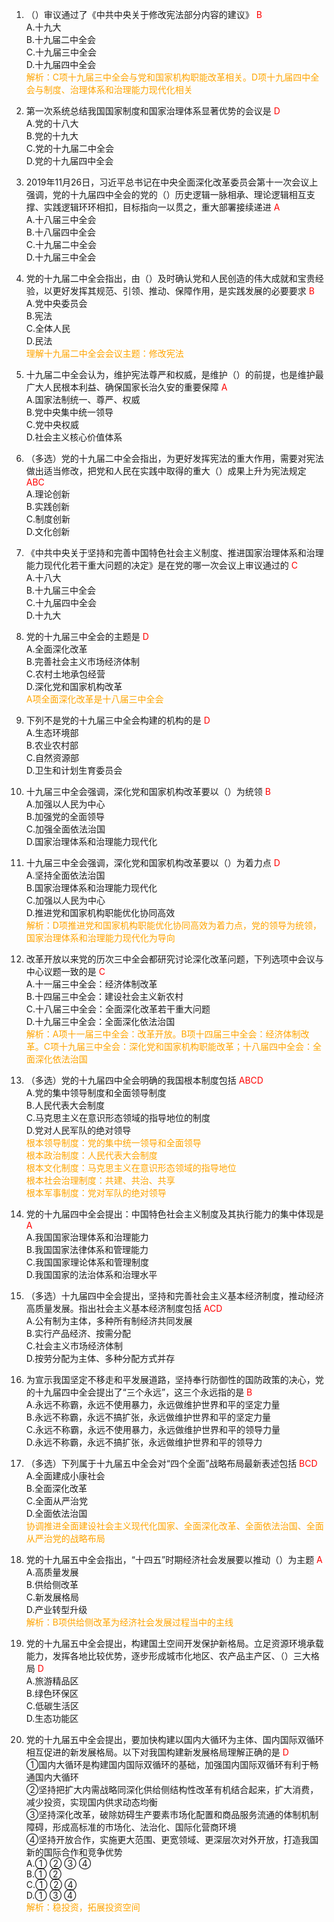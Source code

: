 1. （）审议通过了《中共中央关于修改宪法部分内容的建议》 <font color=red>B</font>  
   A.十九大  
   B.十九届二中全会  
   C.十九届三中全会  
   D.十九届四中全会  
   <font color=orange>解析：C项十九届三中全会与党和国家机构职能改革相关。D项十九届四中全会与制度、治理体系和治理能力现代化相关</font>

2. 第一次系统总结我国国家制度和国家治理体系显著优势的会议是 <font color=red>D</font>  
   A.党的十八大  
   B.党的十九大  
   C.党的十九届二中全会  
   D.党的十九届四中全会  

3. 2019年11月26日，习近平总书记在中央全面深化改革委员会第十一次会议上强调，党的十九届四中全会的党的（）历史逻辑一脉相承、理论逻辑相互支撑、实践逻辑环环相扣，目标指向一以贯之，重大部署接续递进 <font color=red>A</font>  
   A.十八届三中全会  
   B.十八届四中全会  
   C.十九届二中全会  
   D.十九届三中全会  

4. 党的十九届二中全会指出，由（）及时确认党和人民创造的伟大成就和宝贵经验，以更好发挥其规范、引领、推动、保障作用，是实践发展的必要要求 <font color=red>B</font>  
   A.党中央委员会  
   B.宪法  
   C.全体人民  
   D.民法  
   <font color=orange>理解十九届二中全会会议主题：修改宪法</font>

5. 十九届二中全会认为，维护宪法尊严和权威，是维护（）的前提，也是维护最广大人民根本利益、确保国家长治久安的重要保障 <font color=red>A</font>  
   A.国家法制统一、尊严、权威  
   B.党中央集中统一领导  
   C.党中央权威  
   D.社会主义核心价值体系  

6. （多选）党的十九届二中全会指出，为更好发挥宪法的重大作用，需要对宪法做出适当修改，把党和人民在实践中取得的重大（）成果上升为宪法规定 <font color=red>ABC</font>  
   A.理论创新  
   B.实践创新  
   C.制度创新  
   D.文化创新  

7. 《中共中央关于坚持和完善中国特色社会主义制度、推进国家治理体系和治理能力现代化若干重大问题的决定》是在党的哪一次会议上审议通过的 <font color=red>C</font>  
   A.十八大  
   B.十九届三中全会  
   C.十九届四中全会  
   D.十九大  

8. 党的十九届三中全会的主题是 <font color=red>D</font>  
   A.全面深化改革  
   B.完善社会主义市场经济体制  
   C.农村土地承包经营  
   D.深化党和国家机构改革  
   <font color=orange>A项全面深化改革是十八届三中全会</font>

9. 下列不是党的十九届三中全会构建的机构的是 <font color=red>D</font>  
   A.生态环境部  
   B.农业农村部  
   C.自然资源部  
   D.卫生和计划生育委员会  

10. 十九届三中全会强调，深化党和国家机构改革要以（）为统领 <font color=red>B</font>  
    A.加强以人民为中心  
    B.加强党的全面领导  
    C.加强全面依法治国  
    D.国家治理体系和治理能力现代化  

11. 十九届三中全会强调，深化党和国家机构改革要以（）为着力点 <font color=red>D</font>  
    A.坚持全面依法治国  
    B.国家治理体系和治理能力现代化  
    C.加强以人民为中心  
    D.推进党和国家机构职能优化协同高效  
    <font color=orange>解析：D项推进党和国家机构职能优化协同高效为着力点，党的领导为统领，国家治理体系和治理能力现代化为导向</font>

12. 改革开放以来党的历次三中全会都研究讨论深化改革问题，下列选项中会议与中心议题一致的是 <font color=red>C</font>  
    A.十一届三中全会：经济体制改革  
    B.十四届三中全会：建设社会主义新农村  
    C.十八届三中全会：全面深化改革若干重大问题  
    D.十九届三中全会：全面深化依法治国  
    <font color=orange>解析：A项十一届三中全会：改革开放。B项十四届三中全会：经济体制改革。C项十九届三中全会：深化党和国家机构职能改革；十八届四中全会：全面深化依法治国</font>

13. （多选）党的十九届四中全会明确的我国根本制度包括 <font color=red>ABCD</font>  
    A.党的集中领导制度和全面领导制度  
    B.人民代表大会制度  
    C.马克思主义在意识形态领域的指导地位的制度  
    D.党对人民军队的绝对领导  
    <font color=orange>根本领导制度：党的集中统一领导和全面领导</font>  
    <font color=orange>根本政治制度：人民代表大会制度</font>  
    <font color=orange>根本文化制度：马克思主义在意识形态领域的指导地位</font>  
    <font color=orange>根本社会治理制度：共建、共治、共享</font>  
    <font color=orange>根本军事制度：党对军队的绝对领导</font>  

14. 党的十九届四中全会提出：中国特色社会主义制度及其执行能力的集中体现是 <font color=red>A</font>  
    A.我国国家治理体系和治理能力  
    B.我国国家法律体系和管理能力  
    C.我国国家理论体系和管理制度  
    D.我国国家的法治体系和治理水平  

15. （多选）十九届四中全会提出，坚持和完善社会主义基本经济制度，推动经济高质量发展。指出社会主义基本经济制度包括 <font color=red>ACD</font>  
    A.公有制为主体，多种所有制经济共同发展  
    B.实行产品经济、按需分配  
    C.社会主义市场经济体制  
    D.按劳分配为主体、多种分配方式并存  

16. 为宣示我国坚定不移走和平发展道路，坚持奉行防御性的国防政策的决心，党的十九届四中全会提出了“三个永远”，这三个永远指的是 <font color=red>B</font>  
    A.永远不称霸，永远不使用暴力，永远做维护世界和平的坚定力量  
    B.永远不称霸，永远不搞扩张，永远做维护世界和平的坚定力量  
    C.永远不称霸，永远不使用暴力，永远做维护世界和平的领导力量  
    D.永远不称霸，永远不搞扩张，永远做维护世界和平的领导力  

17. （多选）下列属于十九届五中全会对“四个全面”战略布局最新表述包括 <font color=red>BCD</font>  
    A.全面建成小康社会  
    B.全面深化改革  
    C.全面从严治党  
    D.全面依法治国  
    <font color=orange>协调推进全面建设社会主义现代化国家、全面深化改革、全面依法治国、全面从严治党的战略布局</font>

18. 党的十九届五中全会指出，“十四五”时期经济社会发展要以推动（）为主题 <font color=red>A</font>  
    A.高质量发展  
    B.供给侧改革  
    C.新发展格局  
    D.产业转型升级  
    <font color=orange>解析：B项供给侧改革为经济社会发展过程当中的主线</font>

19. 党的十九届五中全会提出，构建国土空间开发保护新格局。立足资源环境承载能力，发挥各地比较优势，逐步形成城市化地区、农产品主产区、（）三大格局 <font color=red>D</font>  
    A.旅游精品区  
    B.绿色环保区  
    C.低碳生活区  
    D.生态功能区  

20. 党的十九届五中全会提出，要加快构建以国内大循环为主体、国内国际双循环相互促进的新发展格局。以下对我国构建新发展格局理解正确的是 <font color=red>D</font>  
    ①国内大循环是构建国内国际双循环的基础，加强国内国际双循环有利于畅通国内大循环  
    ②坚持把扩大内需战略同深化供给侧结构性改革有机结合起来，扩大消费，减少投资，实现国内供求动态均衡  
    ③坚持深化改革，破除妨碍生产要素市场化配置和商品服务流通的体制机制障碍，形成高标准的市场化、法治化、国际化营商环境  
    ④坚持开放合作，实施更大范围、更宽领域、更深层次对外开放，打造我国新的国际合作和竞争优势  
    A.① ② ③ ④  
    B.① ②  
    C.① ② ④  
    D.① ③ ④  
    <font color=orange>解析：稳投资，拓展投资空间</font>